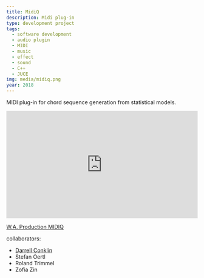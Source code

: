 ```yaml
---
title: MidiQ
description: Midi plug-in
type: development project
tags:
  - software development
  - audio plugin
  - MIDI
  - music
  - effect
  - sound
  - C++
  - JUCE
img: media/midiq.png
year: 2018
---
```


MIDI plug-in for chord sequence generation from statistical models.

<div class="videoWrapper">
<iframe width="560" height="315" src="https://www.youtube.com/embed/vPLxm5Pg_7E" title="YouTube video player" frameborder="0" allow="accelerometer; autoplay; clipboard-write; encrypted-media; gyroscope; picture-in-picture" allowfullscreen></iframe>
</div>
<style type="text/css">
.videoWrapper {
  position: relative;
  padding-bottom: 56.25%; /* 16:9 */
  height: 0;
}
.videoWrapper iframe {
  position: absolute;
  top: 0;
  left: 0;
  width: 100%;
  height: 100%;
}
</style>


[W.A. Production MIDIQ](https://www.waproduction.com/plugins/view/midiq)

collaborators:
- [Darrell Conklin](http://www.ehu.eus/cs-ikerbasque/conklin/)
- Stefan Oertl
- Roland Trimmel
- Zofia Zin

